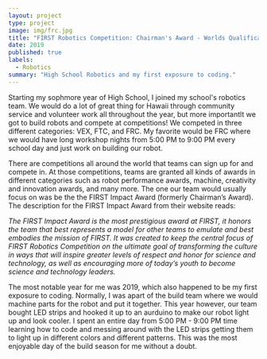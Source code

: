 ```yaml
---
layout: project
type: project
image: img/frc.jpg
title: "FIRST Robotics Competition: Chairman's Award - Worlds Qualification"
date: 2019
published: true
labels:
  - Robotics
summary: "High School Robotics and my first exposure to coding."
---
```


Starting my sophmore year of High School, I joined my school's robotics team. We would do a lot of great thing for Hawaii through community service and volunteer work all throughout the year, but more importantlt we got to build robots and compete at competitions! We competed in three different categories: VEX, FTC, and FRC. My favorite would be FRC where we would have long workshop nights from 5:00 PM to 9:00 PM every school day and just work on building our robot. 

There are competitions all around the world that teams can sign up for and compete in. At those competitions, teams are granted all kinds of awards in different categories such as robot performance awards, machine, creativity and innovation awards, and many more. The one our team would usually focus on was be the the FIRST Impact Award (formerly Chairman’s Award). The description for the FIRST Impact Award from their website reads: 

*The FIRST Impact Award is the most prestigious award at FIRST, it honors the team that best represents a model for other teams to emulate and best embodies the mission of FIRST. It was created to keep the central focus of FIRST Robotics Competition on the ultimate goal of transforming the culture in ways that will inspire greater levels of respect and honor for science and technology, as well as encouraging more of today’s youth to become science and technology leaders.*


The most notable year for me was 2019, which also happened to be my first exposure to coding. Normally, I was apart of the build team where we would machine parts for the robot and put it together. This year however, our team bought LED strips and hooked it up to an aurduino to make our robot light up and look cooler. I spent an entire day from 5:00 PM - 9:00 PM time learning how to code and messing around with the LED strips getting them to light up in different colors and different patterns. This was the most enjoyable day of the build season for me without a doubt. 
